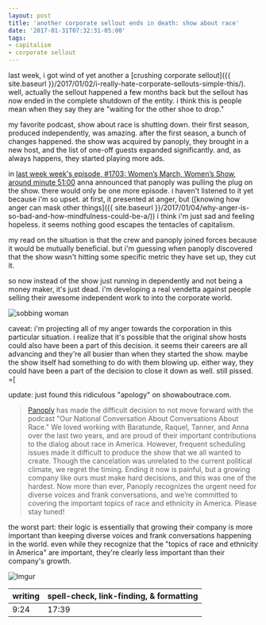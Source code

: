 ```yaml
---
layout: post
title: 'another corporate sellout ends in death: show about race'
date: '2017-01-31T07:32:31-05:00'
tags:
- capitalism
- corporate sellout
---
```


last week, i got wind of yet another a [crushing corporate sellout]({{ site.baseurl }}/2017/01/02/i-really-hate-corporate-sellouts-simple-this/). well, actually the sellout happened a few months back but the sellout has now ended in the complete shutdown of the entity. i think this is people mean when they say they are "waiting for the other shoe to drop."

my favorite podcast, show about race is shutting down. their first season, produced independently, was amazing. after the first season, a bunch of changes happened. the show was acquired by panoply, they brought in a new host, and the list of one-off guests expanded significantly. and, as always happens, they started playing more ads. 

in [last week week's episode, #1703: Women’s March, Women’s Show](https://www.showaboutrace.com/episodes/1703), [around minute 51:00](https://overcast.fm/+EP-KaB-dQ/51:06) anna announced that panoply was pulling the plug on the show. there would only be one more episode. i haven't listened to it yet because i'm so upset. at first, it presented at anger, but ([knowing how anger can mask other things]({{ site.baseurl }}/2017/01/04/why-anger-is-so-bad-and-how-mindfulness-could-be-a/)) i think i'm just sad and feeling hopeless. it seems nothing good escapes the tentacles of capitalism. 

my read on the situation is that the crew and panoply joined forces because it would be mutually beneficial. but i'm guessing when panoply discovered that the show wasn't hitting some specific metric they have set up, they cut it. 

so now instead of the show just running in dependently and not being a money maker, it's just dead. i'm developing a real vendetta against people selling their awesome independent work to into the corporate world. 

![sobbing woman](https://media.giphy.com/media/131s7DE2m4UWwo/giphy.gif "gif of sobbing woman") 

caveat: i'm projecting all of my anger towards the corporation in this particular situation. i realize that it's possible that the original show hosts could also have been a part of this decision. it seems their careers are all advancing and they're all busier than when they started the show. maybe the show itself had something to do with them blowing up. either way, they could have been a part of the decision to close it down as well. still pissed. =[

update: just found this ridiculous "apology" on showaboutrace.com. 

> [Panoply](http://www.panoply.fm/) has made the difficult decision to not move forward with the podcast "Our National Conversation About Conversations About Race." We loved working with Baratunde, Raquel, Tanner, and Anna over the last two years, and are proud of their important contributions to the dialog about race in America. However, frequent scheduling issues made it difficult to produce the show that we all wanted to create. Though the cancelation was unrelated to the current political climate, we regret the timing. Ending it now is painful, but a growing company like ours must make hard decisions, and this was one of the hardest. Now more than ever, Panoply recognizes the urgent need for diverse voices and frank conversations, and we’re committed to covering the important topics of race and ethnicity in America. Please stay tuned!

the worst part: their logic is essentially that growing their company is more important than keeping diverse voices and frank conversations happening in the world. even while they recognize that the "topics of race and ethnicity in America" are important, they're clearly less important than their company's growth. 

![Imgur](http://i.imgur.com/2XCYVcA.png "james baldwin: i can't believe what you say because i see what you do")

<table>
	<thead>
		<tr>
			<th>writing</th>
			<th>spell-check, link-finding, & formatting</th>
		</tr>
	</thead>
	<tbody>
		<tr>
			<td>9:24</td>
			<td>17:39</td>
		</tr>
	</tbody>
</table>